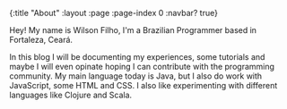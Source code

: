 {:title "About"
 :layout :page
 :page-index 0
 :navbar? true}

Hey! My name is Wilson Filho, I'm a Brazilian Programmer based in Fortaleza, Ceará.</p><p>In this blog I will be documenting my experiences, some tutorials and maybe I will even opinate hoping I can contribute with the programming community. My main language today is Java, but I also do work with JavaScript, some HTML and CSS. I also like experimenting with different languages like Clojure and Scala.
